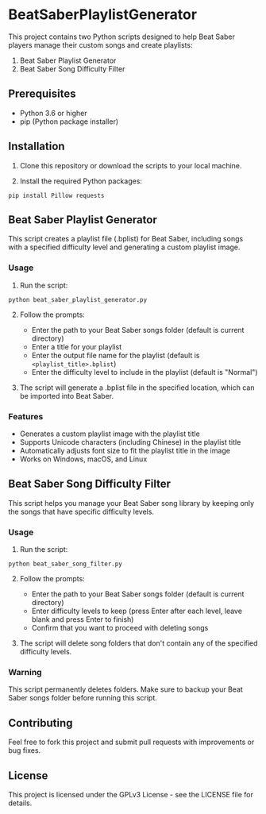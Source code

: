 # BeatSaberPlaylistGenerator
This project contains two Python scripts designed to help Beat Saber players manage their custom songs and create playlists:

1. Beat Saber Playlist Generator
2. Beat Saber Song Difficulty Filter

## Prerequisites

- Python 3.6 or higher
- pip (Python package installer)

## Installation

1. Clone this repository or download the scripts to your local machine.

2. Install the required Python packages:

```
pip install Pillow requests
```

## Beat Saber Playlist Generator

This script creates a playlist file (.bplist) for Beat Saber, including songs with a specified difficulty level and generating a custom playlist image.

### Usage

1. Run the script:

```
python beat_saber_playlist_generator.py
```

2. Follow the prompts:
   - Enter the path to your Beat Saber songs folder (default is current directory)
   - Enter a title for your playlist
   - Enter the output file name for the playlist (default is `<playlist_title>.bplist`)
   - Enter the difficulty level to include in the playlist (default is "Normal")

3. The script will generate a .bplist file in the specified location, which can be imported into Beat Saber.

### Features

- Generates a custom playlist image with the playlist title
- Supports Unicode characters (including Chinese) in the playlist title
- Automatically adjusts font size to fit the playlist title in the image
- Works on Windows, macOS, and Linux

## Beat Saber Song Difficulty Filter

This script helps you manage your Beat Saber song library by keeping only the songs that have specific difficulty levels.

### Usage

1. Run the script:

```
python beat_saber_song_filter.py
```

2. Follow the prompts:
   - Enter the path to your Beat Saber songs folder (default is current directory)
   - Enter difficulty levels to keep (press Enter after each level, leave blank and press Enter to finish)
   - Confirm that you want to proceed with deleting songs

3. The script will delete song folders that don't contain any of the specified difficulty levels.

### Warning

This script permanently deletes folders. Make sure to backup your Beat Saber songs folder before running this script.

## Contributing

Feel free to fork this project and submit pull requests with improvements or bug fixes.

## License

This project is licensed under the GPLv3 License - see the LICENSE file for details.